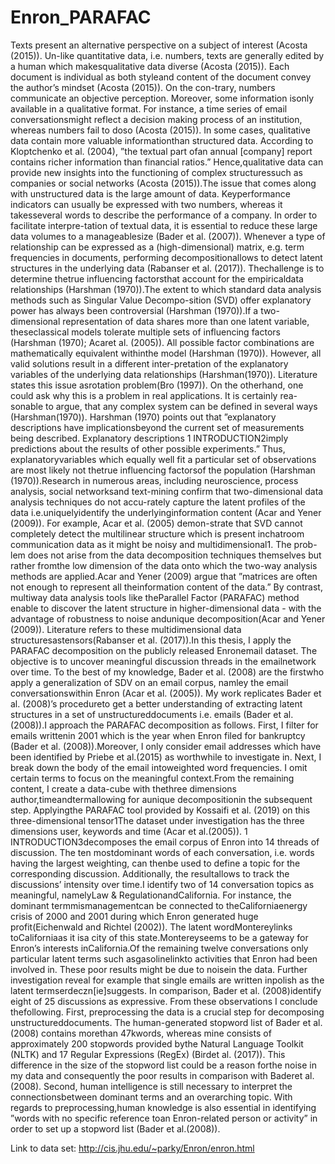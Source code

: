 # Enron_PARAFAC

Texts present an alternative perspective on a subject of interest (Acosta (2015)).  Un-like quantitative data, i.e.  numbers, texts are generally edited by a human which makesqualitative data diverse (Acosta (2015)).  Each document is individual as both styleand content of the document convey the author’s mindset (Acosta (2015)).  On the con-trary, numbers communicate an objective perception.  Moreover, some information isonly available in a qualitative format.  For instance, a time series of email conversationsmight reflect a decision making process of an institution, whereas numbers fail to doso (Acosta (2015)).  In some cases, qualitative data contain more valuable informationthan  structured  data.   According  to  Kloptchenko  et  al.  (2004),  ”the  textual  part  ofan annual [company] report contains richer information than financial ratios.” Hence,qualitative data can provide new insights into the functioning of complex structuressuch as companies or social networks (Acosta (2015)).The issue that comes along with unstructured data is the large amount of data.  Keyperformance indicators can usually be expressed with two numbers, whereas it takesseveral words to describe the performance of a company.  In order to facilitate interpre-tation of textual data, it is essential to reduce these large data volumes to a manageablesize (Bader et al. (2007)).  Whenever a type of relationship can be expressed as a (high-dimensional) matrix,  e.g.  term frequencies in documents,  performing decompositionallows to detect latent structures in the underlying data (Rabanser et al. (2017)).  Thechallenge is to determine thetrue  influencing  factorsthat account for the empiricaldata relationships (Harshman (1970)).The extent to which standard data analysis methods such as Singular Value Decompo-sition (SVD) offer explanatory power has always been controversial (Harshman (1970)).If a two-dimensional representation of data shares more than one latent variable, theseclassical models tolerate multiple sets of influencing factors (Harshman (1970); Acaret al. (2005)).  All possible factor combinations are mathematically equivalent withinthe model (Harshman (1970)).  However, all valid solutions result in a different inter-pretation of the explanatory variables of the underlying data relationships (Harshman(1970)).  Literature states this issue asrotation  problem(Bro (1997)).  On the otherhand,  one  could  ask  why  this  is  a  problem  in  real  applications.   It  is  certainly  rea-sonable to argue, that any complex system can be defined in several ways (Harshman(1970)).  Harshman (1970) points out that ”explanatory descriptions have implicationsbeyond  the  current  set  of  measurements  being  described.   Explanatory  descriptions
1  INTRODUCTION2imply predictions about the results of other possible experiments.” Thus, explanatoryvariables which equally well fit a particular set of observations are most likely not thetrue influencing factorsof the population (Harshman (1970)).Research in numerous areas, including neuroscience, process analysis, social networksand text-mining confirm that two-dimensional data analysis techniques do not accu-rately  capture  the  latent  profiles  of  the  data  i.e.uniquelyidentify  the  underlyinginformation content (Acar and Yener (2009)).  For example, Acar et al. (2005) demon-strate that SVD cannot completely detect the multilinear structure which is present inchatroom communication data as it might be noisy and multidimensional1.  The prob-lem does not arise from the data decomposition techniques themselves but rather fromthe low dimension of the data onto which the two-way analysis methods are applied.Acar and Yener (2009) argue that ”matrices are often not enough to represent all theinformation content of the data.” By contrast,  multiway data analysis tools like theParallel Factor (PARAFAC) method enable to discover the latent structure in higher-dimensional data - with the advantage of robustness to noise andunique decomposition(Acar and Yener (2009)).  Literature refers to these multidimensional data structuresastensors(Rabanser et al. (2017)).In this thesis,  I apply the PARAFAC decomposition on the publicly released Enronemail dataset.  The objective is to uncover meaningful discussion threads in the emailnetwork  over  time.   To  the  best  of  my  knowledge,  Bader  et  al.  (2008)  are  the  firstwho apply a generalization of SDV on an email corpus, namley the email conversationswithin Enron (Acar et al. (2005)).  My work replicates Bader et al. (2008)’s procedureto get a better understanding of extracting latent structures in a set of unstructureddocuments i.e.  emails (Bader et al. (2008)).I approach the PARAFAC decomposition as follows.  First, I filter for emails writtenin  2001  which  is  the  year  when  Enron  filed  for  bankruptcy  (Bader  et  al.  (2008)).Moreover, I only consider email addresses which have been identified by Priebe et al.(2015) as worthwhile to investigate in.  Next, I break down the body of the email intoweighted word frequencies.  I omit certain terms to focus on the meaningful context.From the remaining content,  I create a data-cube with thethree  dimensions  author,timeandtermallowing for aunique decompositionin the subsequent step.  Applyingthe PARAFAC tool provided by Kossaifi et al. (2019) on this three-dimensional tensor1The dataset under investigation has the three dimensions user, keywords and time (Acar et al.(2005)).
1  INTRODUCTION3decomposes  the  email  corpus  of  Enron  into  14  threads  of  discussion.   The  ten  mostdominant words of each conversation, i.e.  words having the largest weighting, can thenbe  used  to  define  a  topic  for  the  corresponding  discussion.   Additionally,  the  resultallows to track the discussions’ intensity over time.I identify two of 14 conversation topics as meaningful, namelyLaw & RegulationandCalifornia.  For instance, the dominant termmismanagementcan be connected to theCaliforniaenergy crisis of 2000 and 2001 during which Enron generated huge profit(Eichenwald and Richtel (2002)).  The latent wordMontereylinks toCaliforniaas it isa city of this state.Montereyseems to be a gateway for Enron’s interests inCalifornia.Of the remaining twelve conversations only particular latent terms such asgasolinelinkto activities that Enron had been involved in.  These poor results might be due to noisein the data.  Further investigation reveal for example that single emails are written inpolish  as  the  latent  termserdeczn[ie]suggests.   In  comparison,  Bader  et  al.  (2008)identify eight of 25 discussions as expressive.  From these observations I conclude thefollowing.  First, preprocessing the data is a crucial step for decomposing unstructureddocuments.  The human-generated stopword list of Bader et al. (2008) contains morethan 47kwords,  whereas mine consists of approximately 200 stopwords provided bythe  Natural  Language  Toolkit  (NLTK)  and  17  Regular  Expressions  (RegEx)  (Birdet  al.  (2017)).   This  difference  in  the  size  of  the  stopword  list  could  be  a  reason  forthe  noise  in  my  data  and  consequently  the  poor  results  in  comparison  with  Baderet al. (2008).  Second, human intelligence is still necessary to interpret the connectionsbetween  dominant  terms  and  an  overarching  topic.   With  regards  to  preprocessing,human knowledge is also essential in identifying ”words with no specific reference toan Enron-related person or activity” in order to set up a stopword list (Bader et al.(2008)).

Link to data set: http://cis.jhu.edu/~parky/Enron/enron.html
